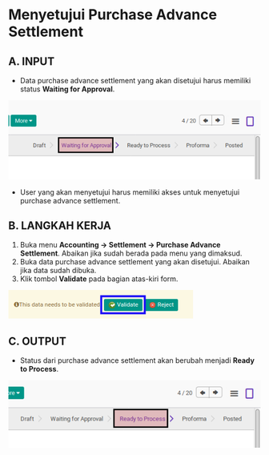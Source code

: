 # Menyetujui Purchase Advance Settlement

## A. INPUT

* Data purchase advance settlement yang akan disetujui harus memiliki status **Waiting for Approval**.

![](../../img/purchase-advance-settlement/status-waiting-for-approval.png)

* User yang akan menyetujui harus memiliki akses untuk menyetujui purchase advance settlement.

## B. LANGKAH KERJA

1. Buka menu **Accounting -> Settlement -> Purchase Advance Settlement**. Abaikan jika sudah berada pada menu yang dimaksud.
2. Buka data purchase advance settlement yang akan disetujui. Abaikan jika data sudah dibuka.
3. Klik tombol **Validate** pada bagian atas-kiri form.

![](../../img/purchase-advance-settlement/tombol-validate.png)

## C. OUTPUT

* Status dari purchase advance settlement akan berubah menjadi **Ready to Process**.

![](../../img/purchase-advance-settlement/status-ready-to-process.png)
